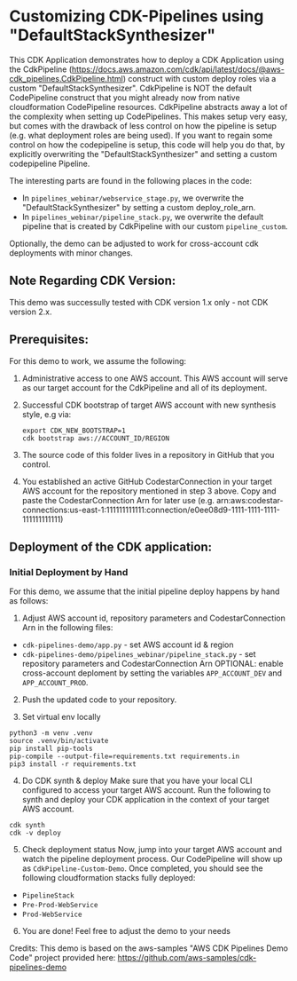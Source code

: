 # Customizing CDK-Pipelines using "DefaultStackSynthesizer"
This CDK Application demonstrates how to deploy a CDK Application using the CdkPipeline (https://docs.aws.amazon.com/cdk/api/latest/docs/@aws-cdk_pipelines.CdkPipeline.html) construct with custom deploy roles via a custom "DefaultStackSynthesizer".
CdkPipeline is NOT the default CodePipeline construct that you might already now from native cloudformation CodePipeline resources. CdkPipeline abstracts away a lot of the complexity when setting up CodePipelines. This makes setup very easy, but comes with the drawback of less control on how the pipeline is setup (e.g. what deployment roles are being used). If you want to regain some control on how the codepipeline is setup, this code will help you do that, by explicitly overwriting the "DefaultStackSynthesizer" and setting a custom codepipeline Pipeline.

The interesting parts are found in the following places in the code: 
- In `pipelines_webinar/webservice_stage.py`, we overwrite the "DefaultStackSynthesizer" by setting a custom deploy_role_arn.
- In `pipelines_webinar/pipeline_stack.py`, we overwrite the default pipeline that is created by CdkPipeline with our custom `pipeline_custom`.

Optionally, the demo can be adjusted to work for cross-account cdk deployments with minor changes.

## Note Regarding CDK Version: 
This demo was successully tested with CDK version 1.x only - not CDK version 2.x.

## Prerequisites: 
For this demo to work, we assume the following:

1. Administrative access to one AWS account. This AWS account will serve as our target account for the CdkPipeline and all of its deployment.

2. Successful CDK bootstrap of target AWS account with new synthesis style, e.g via:
    ```
    export CDK_NEW_BOOTSTRAP=1 
    cdk bootstrap aws://ACCOUNT_ID/REGION
    ```

3. The source code of this folder lives in a repository in GitHub that you control.

4. You established an active GitHub CodestarConnection in your target AWS account for the repository mentioned in step 3 above. Copy and paste the CodestarConnection Arn for later use (e.g. arn:aws:codestar-connections:us-east-1:111111111111:connection/e0ee08d9-1111-1111-1111-111111111111)

## Deployment of the CDK application:

### Initial Deployment by Hand
For this demo, we assume that the initial pipeline deploy happens by hand as follows:

1. Adjust AWS account id, repository parameters and CodestarConnection Arn in the following files:
- `cdk-pipelines-demo/app.py` - set AWS account id & region
- `cdk-pipelines-demo/pipelines_webinar/pipeline_stack.py` - set repository parameters and CodestarConnection Arn
  OPTIONAL: enable cross-account deploment by setting the variables `APP_ACCOUNT_DEV` and `APP_ACCOUNT_PROD`.

2. Push the updated code to your repository.

3. Set virtual env locally
```
python3 -m venv .venv
source .venv/bin/activate
pip install pip-tools
pip-compile --output-file=requirements.txt requirements.in
pip3 install -r requirements.txt
```

4. Do CDK synth & deploy
Make sure that you have your local CLI configured to access your target AWS account. 
Run the following to synth and deploy your CDK application in the context of your target AWS account.
```
cdk synth
cdk -v deploy
```

5. Check deployment status
Now, jump into your target AWS account and watch the pipeline deployment process. 
Our CodePipeline will show up as `CdkPipeline-Custom-Demo`.
Once completed, you should see the following cloudformation stacks fully deployed:
- `PipelineStack`
- `Pre-Prod-WebService`
- `Prod-WebService`

6. You are done!
Feel free to adjust the demo to your needs


Credits: 
This demo is based on the aws-samples "AWS CDK Pipelines Demo Code" project provided here: 
https://github.com/aws-samples/cdk-pipelines-demo
